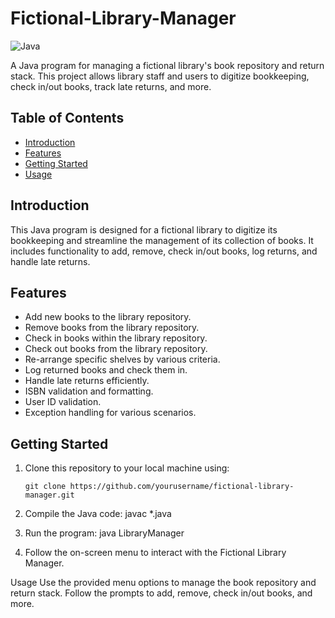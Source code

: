 # Fictional-Library-Manager

![Java](https://img.shields.io/badge/Java-8%2B-blue)

A Java program for managing a fictional library's book repository and return stack. This project allows library staff and users to digitize bookkeeping, check in/out books, track late returns, and more.

## Table of Contents

- [Introduction](#introduction)
- [Features](#features)
- [Getting Started](#getting-started)
- [Usage](#usage)

## Introduction

This Java program is designed for a fictional library to digitize its bookkeeping and streamline the management of its collection of books. It includes functionality to add, remove, check in/out books, log returns, and handle late returns.

## Features

- Add new books to the library repository.
- Remove books from the library repository.
- Check in books within the library repository.
- Check out books from the library repository.
- Re-arrange specific shelves by various criteria.
- Log returned books and check them in.
- Handle late returns efficiently.
- ISBN validation and formatting.
- User ID validation.
- Exception handling for various scenarios.

## Getting Started

1. Clone this repository to your local machine using:

   ```shell
   git clone https://github.com/yourusername/fictional-library-manager.git
2. Compile the Java code:
    javac *.java
3. Run the program:
    java LibraryManager
4. Follow the on-screen menu to interact with the Fictional Library Manager.

Usage
Use the provided menu options to manage the book repository and return stack.
Follow the prompts to add, remove, check in/out books, and more.

